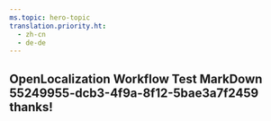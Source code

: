 ```yaml
---
ms.topic: hero-topic
translation.priority.ht: 
  - zh-cn
  - de-de
---
```

## OpenLocalization Workflow Test MarkDown 55249955-dcb3-4f9a-8f12-5bae3a7f2459 thanks!
